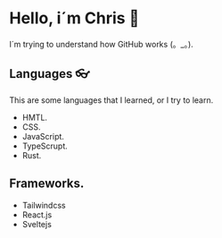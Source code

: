 # Hello, i´m Chris 👋
I´m trying to understand how GitHub works (。_。).

## Languages 👓
This are some languages that I learned, or I try to learn.
- HMTL.
- CSS.
- JavaScript.
- TypeScrupt.
- Rust.

## Frameworks.
- Tailwindcss
- React.js
- Sveltejs
